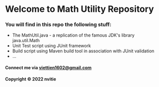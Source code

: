 # Welcome to Math Utility Repository

### You will find in this repo the following stuff:
* The MathUtil.java - a replication of the famous JDK's library java.util.Math
* Unit Test script using JUnit framework
* Build script using Maven build tool in association with JUnit validation
* ...

#### Connect me via viettien1602@gmail.com

#### Copyright &#169; 2022 nvitie